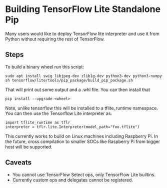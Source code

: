 # Building TensorFlow Lite Standalone Pip

Many users would like to deploy TensorFlow lite interpreter and use it from
Python without requiring the rest of TensorFlow.

## Steps

To build a binary wheel run this script:
```
sudo apt install swig libjpeg-dev zlib1g-dev python3-dev python3-numpy
sh tensorflow/lite/tools/pip_package/build_pip_package.sh
```
That will print out some output and a .whl file. You can then install that
```
pip install --upgrade <wheel>
```

Note, unlike tensorflow this will be installed to a tflite_runtime namespace.
You can then use the Tensorflow Lite interpreter as.
```
import tflite_runtime as tflr
interpreter = tflr.lite.Interpreter(model_path="foo.tflite")
```

This currently works to build on Linux machines including Raspberry Pi. In
the future, cross compilation to smaller SOCs like Raspberry Pi from
bigger host will be supported.

## Caveats

* You cannot use TensorFlow Select ops, only TensorFlow Lite builtins.
* Currently custom ops and delegates cannot be registered.

